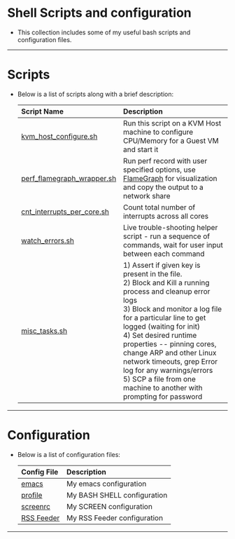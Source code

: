 Shell Scripts and configuration
===================
- This collection includes some of my useful bash scripts and configuration files.

----------------------------------------------------------------------------------------
Scripts
====
- Below is a list of scripts along with a brief description:

  | Script Name       | Description                                                                           |
  |:------------------|:--------------------------------------------------------------------------------------|
  | [kvm_host_configure.sh](./kvm_host_configure.sh)           | Run this script on a KVM Host machine to configure CPU/Memory for a Guest VM and start it |
  | [perf_flamegraph_wrapper.sh](./perf_flamegraph_wrapper.sh) | Run perf record with user specified options, use [FlameGraph](https://github.com/brendangregg/FlameGraph) for visualization and copy the output to a network share         |
  | [cnt_interrupts_per_core.sh](./cnt_interrupts_per_core.sh) | Count total number of interrupts across all cores |
  | [watch_errors.sh](./watch_errors.sh)                       | Live trouble-shooting helper script - run a sequence of commands, wait for user input between each command |
  | [misc_tasks.sh](./misc_tasks.sh)                           | 1) Assert if given key is present in the file. <br> 2) Block and Kill a running process and cleanup error logs <br> 3) Block and monitor a log file for a particular line to get logged (waiting for init) <br>  4) Set desired runtime properties -- pinning cores, change ARP and other Linux network timeouts, grep Error log for any warnings/errors <br> 5) SCP a file from one machine to another with prompting for password |
  
----------------------------------------------------------------------------------------
Configuration
====
- Below is a list of configuration files:

  | Config File       | Description                                                                           |
  |:------------------|:--------------------------------------------------------------------------------------|
  | [emacs](./.emacs) | My emacs configuration                                                               |
  | [profile](./.profile) | My BASH SHELL configuration                                                      |
  | [screenrc](./.screenrc) | My SCREEN configuration                                                        |
  | [RSS Feeder](./Feeder.opml) | My RSS Feeder configuration                                                |

----------------------------------------------------------------------------------------
